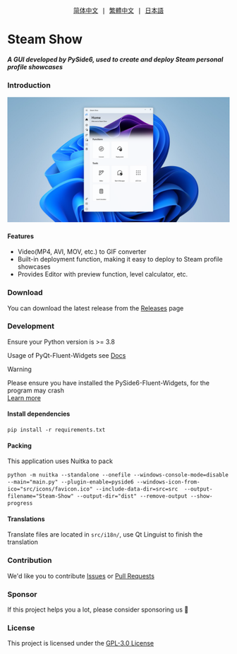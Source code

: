 <pre align="center">
<a href="docs/zh_CN.md">简体中文</a> | <a href="docs/zh_TW.md">繁體中文</a> | <a href="docs/ja_JP.md">日本語</a>
</pre>

# Steam Show

##### A GUI developed by PySide6, used to create and deploy Steam personal profile showcases

### Introduction

<img src="docs/screenshot.png" alt="screenshot">

#### Features

-   Video(MP4, AVI, MOV, etc.) to GIF converter
-   Built-in deployment function, making it easy to deploy to Steam profile showcases
-   Provides Editor with preview function, level calculator, etc.

### Download

You can download the latest release from the [Releases](https://github.com/NineNightMeow/Steam-Show/releases) page

### Development

Ensure your Python version is >= 3.8

Usage of PyQt-Fluent-Widgets see [Docs](https://qfluentwidgets.com/pages/about)

> [!WARNING]
> Please ensure you have installed the PySide6-Fluent-Widgets, for the program may crash  
> [Learn more](https://qfluentwidgets.com/pages/install)

#### Install dependencies

```
pip install -r requirements.txt
```

#### Packing

This application uses Nuitka to pack

```
python -m nuitka --standalone --onefile --windows-console-mode=disable --main="main.py" --plugin-enable=pyside6 --windows-icon-from-ico="src/icons/favicon.ico" --include-data-dir=src=src  --output-filename="Steam-Show" --output-dir="dist" --remove-output --show-progress
```

#### Translations

Translate files are located in `src/i18n/`, use Qt Linguist to finish the translation

### Contribution

We'd like you to contribute [Issues](https://github.com/NineNightMeow/Steam-Show/issues) or [Pull Requests](https://github.com/NineNightMeow/Steam-Show/pulls)

### Sponsor

If this project helps you a lot, please consider sponsoring us 🩷

### License

This project is licensed under the [GPL-3.0 License](https://github.com/NineNightMeow/Steam-Show/blob/main/LICENSE)
